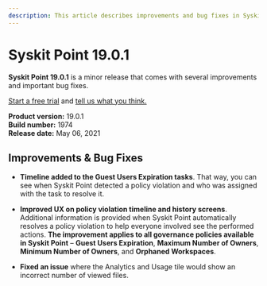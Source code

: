 ```yaml
---
description: This article describes improvements and bug fixes in Syskit Point version 19.0.1.
---
```


# Syskit Point 19.0.1

**Syskit Point 19.0.1** is a minor release that comes with several improvements and important bug fixes. 

[Start a free trial](https://www.syskit.com/products/point/free-trial/) and [tell us what you think.](https://www.syskit.com/company/contact-us/)

**Product version:** 19.0.1  
**Build number:** 1974  
**Release date:** May 06, 2021

## Improvements & Bug Fixes

* **Timeline added to the Guest Users Expiration tasks**. That way, you can see when Syskit Point detected a policy violation and who was assigned with the task to resolve it.  

* **Improved UX on policy violation timeline and history screens**. Additional information is provided when Syskit Point automatically resolves a policy violation to help everyone involved see the performed actions. **The improvement applies to all governance policies available in Syskit Point** – **Guest Users Expiration**, **Maximum Number of Owners**, **Minimum Number of Owners**, and **Orphaned Workspaces**. 

* **Fixed an issue** where the Analytics and Usage tile would show an incorrect number of viewed files. 